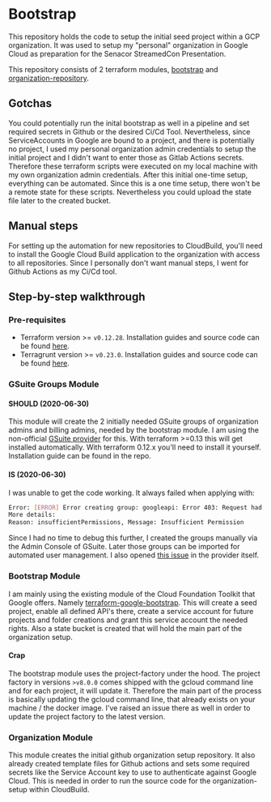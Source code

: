 # Bootstrap

This repository holds the code to setup the initial seed project within a GCP organization.
It was used to setup my "personal" organization in Google Cloud as preparation for the
Senacor StreamedCon Presentation.

This repository consists of 2 terraform modules, [bootstrap](./bootstrap) and [organization-repository](./organization-repository).

## Gotchas

You could potentially run the inital bootstrap as well in a pipeline and set required secrets
in Github or the desired Ci/Cd Tool. Nevertheless, since ServiceAccounts in Google are bound to
a project, and there is potentially no project, I used my personal organization admin credentials
to setup the initial project and I didn't want to enter those as Gitlab Actions secrets. Therefore
these terraform scripts were executed on my local machine with my own organization admin credentials.
After this initial one-time setup, everything can be automated. Since this is a one time setup, there won't
be a remote state for these scripts. Nevertheless you could upload the state file later to the created bucket.

## Manual steps

For setting up the automation for new repositories to CloudBuild, you'll need to install the Google Cloud Build application to
the organization with access to all repositories. Since I personally don't want manual steps, I went for Github Actions as my Ci/Cd tool.

## Step-by-step walkthrough

### Pre-requisites

* Terraform version >=  `v0.12.28`. Installation guides and source code can be found [here](https://github.com/hashicorp/terraform).
* Terragrunt version >= `v0.23.0`. Installation guides and source code can be found [here](https://github.com/gruntwork-io/terragrunt).

### GSuite Groups Module

#### SHOULD (2020-06-30)

This module will create the 2 initially needed GSuite groups of organization admins and billing admins, needed by the bootstrap module.
I am using the non-official [GSuite provider](https://github.com/DeviaVir/terraform-provider-gsuite) for this.
With terraform >=0.13 this will get installed automatically. With terraform 0.12.x you'll need to install it yourself.
Installation guide can be found in the repo.

#### IS (2020-06-30)

I was unable to get the code working. It always failed when applying with:

```bash
Error: [ERROR] Error creating group: googleapi: Error 403: Request had insufficient authentication scopes.
More details:
Reason: insufficientPermissions, Message: Insufficient Permission
```

Since I had no time to debug this further, I created the groups manually via the Admin Console of GSuite. Later those
groups can be imported for automated user management. I also opened [this issue](https://github.com/DeviaVir/terraform-provider-gsuite/issues/148) in the provider itself.

### Bootstrap Module

I am mainly using the existing module of the Cloud Foundation Toolkit that Google offers. Namely
[terraform-google-bootstrap](https://github.com/terraform-google-modules/terraform-google-bootstrap).
This will create a seed project, enable all defined API's there, create a service account for future projects and folder
creations and grant this service account the needed rights. Also a state bucket is created that will hold the main part
of the organization setup.

#### Crap

The bootstrap module uses the project-factory under the hood. The project factory in versions `>v8.0.0` comes shipped with the gcloud command
line and for each project, it will update it. Therefore the main part of the process is basically updating the gcloud command line,
that already exists on your machine / the docker image. I've raised an issue there as well in order to update the project factory to the latest
version.

### Organization Module

This module creates the initial github organization setup repository. It also already created template files for Github actions and sets
some required secrets like the Service Account key to use to authenticate against Google Cloud.
This is needed in order to run the source code for the organization-setup within CloudBuild.

